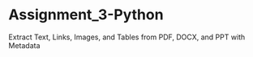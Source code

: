 # Assignment_3-Python
Extract Text, Links, Images, and Tables from PDF, DOCX, and PPT with Metadata
